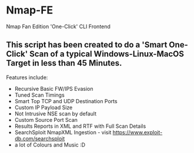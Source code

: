 # Nmap-FE
Nmap Fan Edition 'One-Click' CLI Frontend
## This script has been created to do a 'Smart One-Click' Scan of a typical Windows-Linux-MacOS Target in less than 45 Minutes.
Features include:
- Recursive Basic FW/IPS Evasion
- Tuned Scan Timings
- Smart Top TCP and UDP Destination Ports
- Custom IP Payload Size
- Not Intrusive NSE scan by default
- Custom Source Port Scan
- Results Reports in XML and RTF with Full Scan Details
- SearchSploit NmapXML Ingestion - visit https://www.exploit-db.com/searchsploit
- a lot of Colours and Music :D
